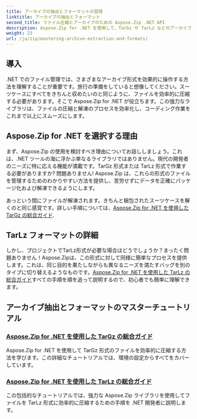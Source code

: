 ```yaml
---
title: アーカイブの抽出とフォーマットの習得
linktitle: アーカイブの抽出とフォーマット
second_title: ファイル圧縮とアーカイブのための Aspose.Zip .NET API
description: Aspose.Zip for .NET を使用して、TarGz や TarLz などのアーカイブ抽出および圧縮形式を習得するための詳細なチュートリアルをご覧ください。
weight: 23
url: /ja/zip/mastering-archive-extraction-and-formats/
---
```

## 導入

.NET でのファイル管理では、さまざまなアーカイブ形式を効果的に操作する方法を理解することが重要です。旅行の準備をしていると想像してください。スーツケースにすべてをきちんと収めたいのと同じように、ファイルを効率的に圧縮する必要があります。そこで Aspose.Zip for .NET が役立ちます。この強力なライブラリは、ファイルの圧縮と解凍のプロセスを効率化し、コーディング作業をこれまで以上にスムーズにします。

## Aspose.Zip for .NET を選択する理由

まず、Aspose.Zip の使用を検討すべき理由についてお話ししましょう。これは、.NET ツールの海に浮かぶ単なるライブラリではありません。現代の開発者のニーズに特に応える機能が満載です。TarGz 形式または TarLz 形式で作業する必要がありますか? 問題ありません! Aspose.Zip は、これらの形式のファイルを管理するためのわかりやすい方法を提供し、苦労せずにデータを正確にパッケージ化および解凍できるようにします。

あっという間にファイルが解凍されます。きちんと梱包されたスーツケースを解くのと同じ感覚です。詳しい手順については、[Aspose.Zip for .NET を使用した TarGz の総合ガイド](./comprehensive-guide-to-tar-gz/). 

## TarLz フォーマットの詳細

しかし、プロジェクトでTarLz形式が必要な場合はどうでしょうか？まったく問題ありません！Aspose.Zipは、この形式に対して同様に簡単なプロセスを提供します。これは、同じ目的を果たしながらも異なるニーズを満たすバッグを別のタイプに切り替えるようなものです。[Aspose.Zip for .NET を使用した TarLz の総合ガイド](./comprehensive-guide-to-tar-lz/)すべての手順を順を追って説明するので、初心者でも簡単に理解できます。

## アーカイブ抽出とフォーマットのマスターチュートリアル
### [Aspose.Zip for .NET を使用した TarGz の総合ガイド](./comprehensive-guide-to-tar-gz/)
Aspose.Zip for .NET を使用して TarGz 形式のファイルを効率的に圧縮する方法を学びます。この詳細なチュートリアルでは、環境の設定からすべてをカバーしています。
### [Aspose.Zip for .NET を使用した TarLz の総合ガイド](./comprehensive-guide-to-tar-lz/)
この包括的なチュートリアルでは、強力な Aspose.Zip ライブラリを使用してファイルを TarLz 形式に効率的に圧縮するための手順を .NET 開発者に説明します。